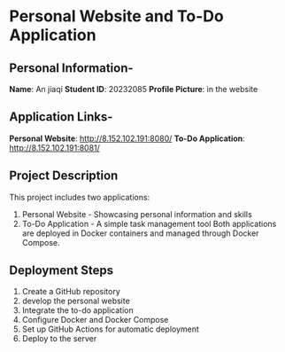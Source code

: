 # Personal Website and To-Do Application

## Personal Information-
**Name**: An jiaqi 
**Student ID**: 20232085 
**Profile Picture**: in the website

## Application Links- 
**Personal Website**: http://8.152.102.191:8080/
**To-Do Application**: http://8.152.102.191:8081/

## Project Description
This project includes two applications:
1. Personal Website - Showcasing personal information and skills
2.  To-Do Application - A simple task management tool
Both applications are deployed in Docker containers and managed through Docker Compose.
 
## Deployment Steps
1. Create a GitHub repository
2. develop the personal website
3. Integrate the to-do application
4. Configure Docker and Docker Compose
5. Set up GitHub Actions for automatic deployment
6. Deploy to the server
